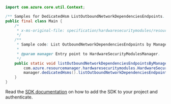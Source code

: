 ```java
import com.azure.core.util.Context;

/** Samples for DedicatedHsm ListOutboundNetworkDependenciesEndpoints. */
public final class Main {
    /*
     * x-ms-original-file: specification/hardwaresecuritymodules/resource-manager/Microsoft.HardwareSecurityModules/stable/2021-11-30/examples/GetOutboundNetworkDependenciesEndpointsList.json
     */
    /**
     * Sample code: List OutboundNetworkDependenciesEndpoints by Managed Cluster.
     *
     * @param manager Entry point to HardwareSecurityModulesManager.
     */
    public static void listOutboundNetworkDependenciesEndpointsByManagedCluster(
        com.azure.resourcemanager.hardwaresecuritymodules.HardwareSecurityModulesManager manager) {
        manager.dedicatedHsms().listOutboundNetworkDependenciesEndpoints("hsm-group", "hsm1", Context.NONE);
    }
}
```

Read the [SDK documentation](https://github.com/Azure/azure-sdk-for-java/blob/azure-resourcemanager-hardwaresecuritymodules_1.0.0-beta.1/sdk/hardwaresecuritymodules/azure-resourcemanager-hardwaresecuritymodules/README.md) on how to add the SDK to your project and authenticate.
